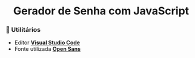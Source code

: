 <h1 align="center">Gerador de Senha com JavaScript</h1>

### **📑 Utilitários**

- Editor **[Visual Studio Code](https://code.visualstudio.com/)**
- Fonte utilizada **[Open Sans](https://fonts.google.com/specimen/Open+Sans?query=open)**


